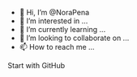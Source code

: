 - 👋 Hi, I’m @NoraPena
- 👀 I’m interested in ...
- 🌱 I’m currently learning ...
- 💞️ I’m looking to collaborate on ...
- 📫 How to reach me ...

<!---
NoraPena/NoraPena is a ✨ special ✨ repository because its `README.md` (this file) appears on your GitHub profile.
You can click the Preview link to take a look at your changes.
--->Start with GitHub
